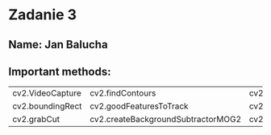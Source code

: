 # Zadanie 3
## Name: Jan Balucha
## Important methods:
<table>
    <tr>
        <td>cv2.VideoCapture</td>
        <td>cv2.findContours</td>
        <td>cv2.contourArea</td>
        <td>cv2.morphologyEx</td>
    </tr>
    <tr>
        <td>cv2.boundingRect</td>
        <td>cv2.goodFeaturesToTrack</td>
        <td>cv2.calcOpticalFlowPyrLK</td>
        <td>cv2.threshold</td>
    </tr>
    <tr>
        <td>cv2.grabCut</td>
        <td>cv2.createBackgroundSubtractorMOG2</td>
        <td>cv2.accumulateWeighted</td>
        <td>cv2.calcOpticalFlowFarneback</td>
    </tr>
</table>